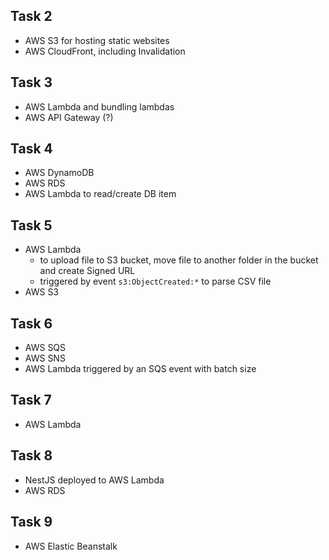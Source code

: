 ## Task 2

- AWS S3 for hosting static websites
- AWS CloudFront, including Invalidation

## Task 3

- AWS Lambda and bundling lambdas
- AWS API Gateway (?)

## Task 4

- AWS DynamoDB
- AWS RDS
- AWS Lambda to read/create DB item

## Task 5

- AWS Lambda
    - to upload file to S3 bucket, move file to another folder in the bucket and create Signed URL
    - triggered by event `s3:ObjectCreated:*` to parse CSV file
- AWS S3

## Task 6

- AWS SQS
- AWS SNS
- AWS Lambda triggered by an SQS event with batch size

## Task 7

- AWS Lambda


## Task 8

- NestJS deployed to AWS Lambda
- AWS RDS

## Task 9

- AWS Elastic Beanstalk

